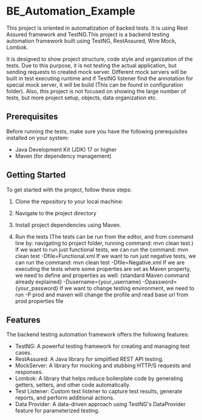 # BE_Automation_Example
This project is oriented in automatization of backed tests. It is using Rest Assured framework and TestNG.This project is a backend testing automation framework built using TestNG, RestAssured, Wire Mock, Lombok. 

It is designed to show project structure, code style and organization of the tests. 
Due to this purpose, it is not testing the actual application, but sending requests to created mock server.
Different mock servers will be built in test executing runtime and if TestNG listener find the annotation for special mock server,
it will be build (This can be found in configuration folder).
Also, this project is not focused on showing the large number of tests, but more project setup, objects, data organization etc.

## Prerequisites

Before running the tests, make sure you have the following prerequisites installed on your system:

- Java Development Kit (JDK) 17 or higher
- Maven (for dependency management)

## Getting Started

To get started with the project, follow these steps:

1. Clone the repository to your local machine:


2. Navigate to the project directory


3. Install project dependencies using Maven.

4. Run the tests (The tests can be run from the editor, and from command line by: navigating to project folder, running command: mvn clean test.)
   If we want to run just functional tests, we can run the command: mvn clean test -Dfile=Functional.xml
   If we want to run just negative tests, we can run the command: mvn clean test -Dfile=Negative.xml
   If we are executing the tests where some properties are set as Maven property, we need to define and properties as well:
      {standard Maven command already explained} -Dusername={your_username} -Dpassword={your_password}
   If we want to change testing environment, we need to run -P prod and maven will change the profile
   and read base url from prod properties file 

## Features

The backend testing automation framework offers the following features:

- TestNG: A powerful testing framework for creating and managing test cases.
- RestAssured: A Java library for simplified REST API testing.
- MockServer: A library for mocking and stubbing HTTP/S requests and responses.
- Lombok: A library that helps reduce boilerplate code by generating getters, setters, and other code automatically.
- Test Listener: Custom test listener to capture test results, generate reports, and perform additional actions.
- Data Provider: A data-driven approach using TestNG's DataProvider feature for parameterized testing.

